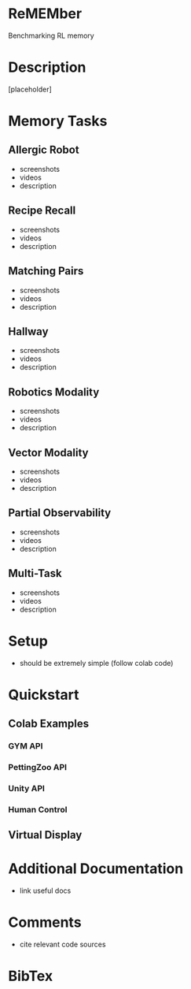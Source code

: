 # ReMEMber
Benchmarking RL memory

# Description
[placeholder]

# Memory Tasks
## Allergic Robot
- screenshots
- videos
- description

## Recipe Recall
- screenshots
- videos
- description

## Matching Pairs
- screenshots
- videos
- description

## Hallway
- screenshots
- videos
- description

## Robotics Modality
- screenshots
- videos
- description

## Vector Modality
- screenshots
- videos
- description

## Partial Observability
- screenshots
- videos
- description

## Multi-Task
- screenshots
- videos
- description

# Setup
- should be extremely simple (follow colab code)

# Quickstart
## Colab Examples
### GYM API
### PettingZoo API
### Unity API
### Human Control
## Virtual Display

# Additional Documentation
- link useful docs

# Comments
- cite relevant code sources

# BibTex
